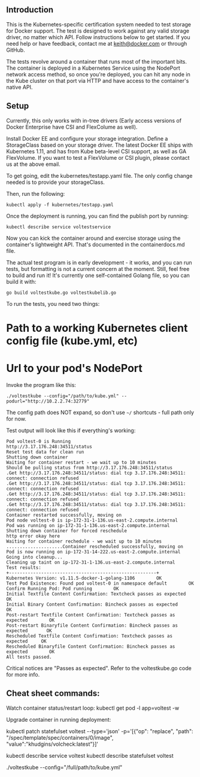 ## Introduction

This is the Kubernetes-specific certification system needed to test storage for Docker support. The test is designed to work against any valid storage driver, no matter which API. Follow instructions below to get started. If you need help or have feedback, contact me at keith@docker.com or through GitHub.

The tests revolve around a container that runs most of the important bits. The container is deployed in a Kubernetes Service using the NodePort network access method, so once you're deployed, you can hit any node in the Kube cluster on that port via HTTP and have access to the container's native API.

## Setup

Currently, this only works with in-tree drivers (Early access versions of Docker Enterprise have CSI and FlexColume as well).

Install Docker EE and configure your storage integration. Define a StorageClass based on your storage driver. The latest Docker EE ships with Kubernetes 1.11, and has from Kube beta-level CSI support, as well as GA FlexVolume. If you want to test a FlexVolume or CSI plugin, please contact us at the above email.

To get going, edit the kubernetes/testapp.yaml file. The only config change needed is to provide your storageClass.

Then, run the following:

```
kubectl apply -f kubernetes/testapp.yaml
```

Once the deployment is running, you can find the publish port by running:

```
kubectl describe service voltestservice
```

Now you can kick the container around and exercise storage using the container's lightweight API. That's documented in the containerdocs.md file.

The actual test program is in early development - it works, and you can run tests, but formatting is not a current concern at the moment. Still, feel free to build and run it! It's currently one self-contained Golang file, so you can build it with:

```
go build voltestkube.go voltestkubelib.go
```

To run the tests, you need two things:

# Path to a working Kubernetes client config file (kube.yml, etc)
# Url to your pod's NodePort

Invoke the program like this:

```
./voltestkube --config="/path/to/kube.yml" --podurl="http://10.2.2.74:32779"
```

The config path does NOT expand, so don't use `~/` shortcuts - full path only for now.

Test output will look like this if everything's working:

```
Pod voltest-0 is Running
http://3.17.176.248:34511/status
Reset test data for clean run
Shutting down container
Waiting for container restart - we wait up to 10 minutes
Should be pulling status from http://3.17.176.248:34511/status
.Get http://3.17.176.248:34511/status: dial tcp 3.17.176.248:34511: connect: connection refused
.Get http://3.17.176.248:34511/status: dial tcp 3.17.176.248:34511: connect: connection refused
.Get http://3.17.176.248:34511/status: dial tcp 3.17.176.248:34511: connect: connection refused
.Get http://3.17.176.248:34511/status: dial tcp 3.17.176.248:34511: connect: connection refused
Container restarted successfully, moving on
Pod node voltest-0 is ip-172-31-1-136.us-east-2.compute.internal
Pod was running on ip-172-31-1-136.us-east-2.compute.internal
Shutting down container for forced reschedule
http error okay here
Waiting for container rechedule - we wait up to 10 minutes
.....................Container rescheduled successfully, moving on
Pod is now running on ip-172-31-14-222.us-east-2.compute.internal
Going into cleanup...
Cleaning up taint on ip-172-31-1-136.us-east-2.compute.internal
Test results:
+-------------------------------------------------------+
Kubernetes Version: v1.11.5-docker-1-golang-1106		OK
Test Pod Existence: Found pod voltest-0 in namespace default		OK
Confirm Running Pod: Pod running		OK
Initial Textfile Content Confirmation: Textcheck passes as expected		OK
Initial Binary Content Confirmation: Bincheck passes as expected		OK
Post-restart Textfile Content Confirmation: Textcheck passes as expected		OK
Post-restart Binaryfile Content Confirmation: Bincheck passes as expected		OK
Rescheduled Textfile Content Confirmation: Textcheck passes as expected		OK
Rescheduled Binaryfile Content Confirmation: Bincheck passes as expected		OK
All tests passed.
```

Critical notices are "Passes as expected". Refer to the voltestkube.go code for more info.


## Cheat sheet commands:

Watch container status/restart loop:
kubectl get pod -l app=voltest -w

Upgrade container in running deployment:

kubectl patch statefulset voltest --type='json' -p='[{"op": "replace", "path": "/spec/template/spec/containers/0/image", "value":"khudgins/volcheck:latest"}]'

kubectl describe service voltest
kubectl describe statefulset voltest

./voltestkube --config="/full/path/to/kube.yml"

